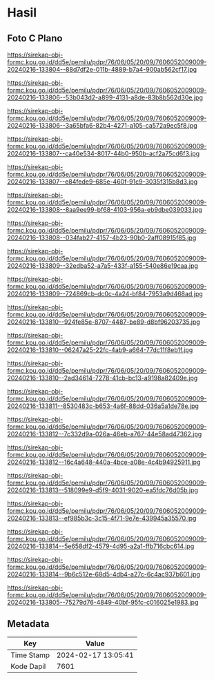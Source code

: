 # Hasil

## Foto C Plano

https://sirekap-obj-formc.kpu.go.id/dd5e/pemilu/pdpr/76/06/05/20/09/7606052009009-20240216-133804--88d7df2e-011b-4889-b7a4-900ab562cf17.jpg

https://sirekap-obj-formc.kpu.go.id/dd5e/pemilu/pdpr/76/06/05/20/09/7606052009009-20240216-133806--53b043d2-a899-4131-a8de-83b8b562d30e.jpg

https://sirekap-obj-formc.kpu.go.id/dd5e/pemilu/pdpr/76/06/05/20/09/7606052009009-20240216-133806--3a65bfa6-82b4-4271-a105-ca572a9ec5f8.jpg

https://sirekap-obj-formc.kpu.go.id/dd5e/pemilu/pdpr/76/06/05/20/09/7606052009009-20240216-133807--ca40e534-8017-44b0-950b-acf2a75cd6f3.jpg

https://sirekap-obj-formc.kpu.go.id/dd5e/pemilu/pdpr/76/06/05/20/09/7606052009009-20240216-133807--e84fede9-685e-460f-91c9-3035f315b8d3.jpg

https://sirekap-obj-formc.kpu.go.id/dd5e/pemilu/pdpr/76/06/05/20/09/7606052009009-20240216-133808--8aa9ee99-bf68-4103-956a-eb9dbe039033.jpg

https://sirekap-obj-formc.kpu.go.id/dd5e/pemilu/pdpr/76/06/05/20/09/7606052009009-20240216-133808--034fab27-4157-4b23-90b0-2aff08915f85.jpg

https://sirekap-obj-formc.kpu.go.id/dd5e/pemilu/pdpr/76/06/05/20/09/7606052009009-20240216-133809--32edba52-a7a5-433f-a155-540e86e19caa.jpg

https://sirekap-obj-formc.kpu.go.id/dd5e/pemilu/pdpr/76/06/05/20/09/7606052009009-20240216-133809--724869cb-dc0c-4a24-bf84-7953a9d468ad.jpg

https://sirekap-obj-formc.kpu.go.id/dd5e/pemilu/pdpr/76/06/05/20/09/7606052009009-20240216-133810--924fe85e-8707-4487-be89-d8bf96203735.jpg

https://sirekap-obj-formc.kpu.go.id/dd5e/pemilu/pdpr/76/06/05/20/09/7606052009009-20240216-133810--06247a25-22fc-4ab9-a664-77dc11f8eb1f.jpg

https://sirekap-obj-formc.kpu.go.id/dd5e/pemilu/pdpr/76/06/05/20/09/7606052009009-20240216-133810--2ad34614-7278-41cb-bc13-a9198a82409e.jpg

https://sirekap-obj-formc.kpu.go.id/dd5e/pemilu/pdpr/76/06/05/20/09/7606052009009-20240216-133811--8530483c-b653-4a6f-88dd-036a5a1de78e.jpg

https://sirekap-obj-formc.kpu.go.id/dd5e/pemilu/pdpr/76/06/05/20/09/7606052009009-20240216-133812--7c332d9a-026a-46eb-a767-44e58ad47362.jpg

https://sirekap-obj-formc.kpu.go.id/dd5e/pemilu/pdpr/76/06/05/20/09/7606052009009-20240216-133812--16c4a648-440a-4bce-a08e-4c4b94925911.jpg

https://sirekap-obj-formc.kpu.go.id/dd5e/pemilu/pdpr/76/06/05/20/09/7606052009009-20240216-133813--518099e9-d5f9-4031-9020-ea5fdc76d05b.jpg

https://sirekap-obj-formc.kpu.go.id/dd5e/pemilu/pdpr/76/06/05/20/09/7606052009009-20240216-133813--ef985b3c-3c15-4f71-9e7e-439945a35570.jpg

https://sirekap-obj-formc.kpu.go.id/dd5e/pemilu/pdpr/76/06/05/20/09/7606052009009-20240216-133814--5e658df2-4579-4d95-a2a1-ffb716cbc614.jpg

https://sirekap-obj-formc.kpu.go.id/dd5e/pemilu/pdpr/76/06/05/20/09/7606052009009-20240216-133814--9b6c512e-68d5-4db4-a27c-6c4ac937b601.jpg

https://sirekap-obj-formc.kpu.go.id/dd5e/pemilu/pdpr/76/06/05/20/09/7606052009009-20240216-133805--75279d76-4849-40bf-95fc-c016025e1983.jpg


## Metadata

| Key        | Value               |
| ---------- | ------------------- |
| Time Stamp | 2024-02-17 13:05:41 |
| Kode Dapil | 7601                |



